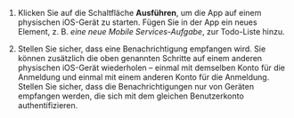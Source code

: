 
1. Klicken Sie auf die Schaltfläche **Ausführen**, um die App auf einem physischen iOS-Gerät zu starten. Fügen Sie in der App ein neues Element, z. B. _eine neue Mobile Services-Aufgabe_, zur Todo-Liste hinzu.

2. Stellen Sie sicher, dass eine Benachrichtigung empfangen wird. Sie können zusätzlich die oben genannten Schritte auf einem anderen physischen iOS-Gerät wiederholen – einmal mit demselben Konto für die Anmeldung und einmal mit einem anderen Konto für die Anmeldung. Stellen Sie sicher, dass die Benachrichtigungen nur von Geräten empfangen werden, die sich mit dem gleichen Benutzerkonto authentifizieren.

<!---HONumber=62-->